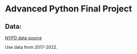 # Advanced Python Final Project

## Data:
[NYPD data source](https://www.nyc.gov/site/nypd/stats/reports-analysis/stopfrisk.page)

Use data from 2017-2022.